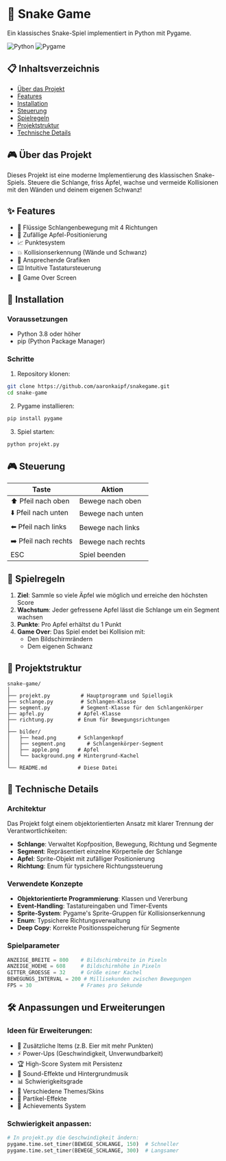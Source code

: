 # 🐍 Snake Game

Ein klassisches Snake-Spiel implementiert in Python mit Pygame.

![Python](https://img.shields.io/badge/Python-3.8+-blue.svg)
![Pygame](https://img.shields.io/badge/Pygame-2.0+-green.svg)


## 📋 Inhaltsverzeichnis

- [Über das Projekt](#über-das-projekt)
- [Features](#features)
- [Installation](#installation)
- [Steuerung](#steuerung)
- [Spielregeln](#spielregeln)
- [Projektstruktur](#projektstruktur)
- [Technische Details](#technische-details)


## 🎮 Über das Projekt

Dieses Projekt ist eine moderne Implementierung des klassischen Snake-Spiels. Steuere die Schlange, friss Äpfel, wachse und vermeide Kollisionen mit den Wänden und deinem eigenen Schwanz!

## ✨ Features

- 🐍 Flüssige Schlangenbewegung mit 4 Richtungen
- 🍎 Zufällige Apfel-Positionierung
- 📈 Punktesystem
- 💥 Kollisionserkennung (Wände und Schwanz)
- 🎨 Ansprechende Grafiken
- ⌨️ Intuitive Tastatursteuerung
- 🎯 Game Over Screen

## 🚀 Installation

### Voraussetzungen

- Python 3.8 oder höher
- pip (Python Package Manager)

### Schritte

1. Repository klonen:
```bash
git clone https://github.com/aaronkaipf/snakegame.git
cd snake-game
```

2. Pygame installieren:
```bash
pip install pygame
```

3. Spiel starten:
```bash
python projekt.py
```

## 🎮 Steuerung

| Taste | Aktion |
|-------|--------|
| ⬆️ Pfeil nach oben | Bewege nach oben |
| ⬇️ Pfeil nach unten | Bewege nach unten |
| ⬅️ Pfeil nach links | Bewege nach links |
| ➡️ Pfeil nach rechts | Bewege nach rechts |
| ESC | Spiel beenden |

## 📖 Spielregeln

1. **Ziel**: Sammle so viele Äpfel wie möglich und erreiche den höchsten Score
2. **Wachstum**: Jeder gefressene Apfel lässt die Schlange um ein Segment wachsen
3. **Punkte**: Pro Apfel erhältst du 1 Punkt
4. **Game Over**: Das Spiel endet bei Kollision mit:
   - Den Bildschirmrändern
   - Dem eigenen Schwanz

## 📁 Projektstruktur

```
snake-game/
│
├── projekt.py          # Hauptprogramm und Spiellogik
├── schlange.py         # Schlangen-Klasse
├── segment.py          # Segment-Klasse für den Schlangenkörper
├── apfel.py           # Apfel-Klasse
├── richtung.py        # Enum für Bewegungsrichtungen
│
├── bilder/
│   ├── head.png       # Schlangenkopf
│   ├── segment.png       # Schlangenkörper-Segment
│   ├── apple.png      # Apfel
│   └── background.png # Hintergrund-Kachel
│
└── README.md          # Diese Datei
```

## 🔧 Technische Details

### Architektur

Das Projekt folgt einem objektorientierten Ansatz mit klarer Trennung der Verantwortlichkeiten:

- **Schlange**: Verwaltet Kopfposition, Bewegung, Richtung und Segmente
- **Segment**: Repräsentiert einzelne Körperteile der Schlange
- **Apfel**: Sprite-Objekt mit zufälliger Positionierung
- **Richtung**: Enum für typsichere Richtungssteuerung

### Verwendete Konzepte

- **Objektorientierte Programmierung**: Klassen und Vererbung
- **Event-Handling**: Tastatureingaben und Timer-Events
- **Sprite-System**: Pygame's Sprite-Gruppen für Kollisionserkennung
- **Enum**: Typsichere Richtungsverwaltung
- **Deep Copy**: Korrekte Positionsspeicherung für Segmente

### Spielparameter

```python
ANZEIGE_BREITE = 800    # Bildschirmbreite in Pixeln
ANZEIGE_HOEHE = 608     # Bildschirmhöhe in Pixeln
GITTER_GROESSE = 32     # Größe einer Kachel
BEWEGUNGS_INTERVAL = 200 # Millisekunden zwischen Bewegungen
FPS = 30                # Frames pro Sekunde
```

## 🛠️ Anpassungen und Erweiterungen

### Ideen für Erweiterungen:

- 🥚 Zusätzliche Items (z.B. Eier mit mehr Punkten)
- ⚡ Power-Ups (Geschwindigkeit, Unverwundbarkeit)
- 🏆 High-Score System mit Persistenz
- 🎵 Sound-Effekte und Hintergrundmusik
- 📊 Schwierigkeitsgrade
- 🌈 Verschiedene Themes/Skins
- 🎨 Partikel-Effekte
- 🏅 Achievements System

### Schwierigkeit anpassen:

```python
# In projekt.py die Geschwindigkeit ändern:
pygame.time.set_timer(BEWEGE_SCHLANGE, 150)  # Schneller
pygame.time.set_timer(BEWEGE_SCHLANGE, 300)  # Langsamer
```

